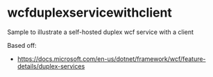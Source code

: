 # wcfduplexservicewithclient

Sample to illustrate a self-hosted duplex wcf service with a client

Based off:
* https://docs.microsoft.com/en-us/dotnet/framework/wcf/feature-details/duplex-services

